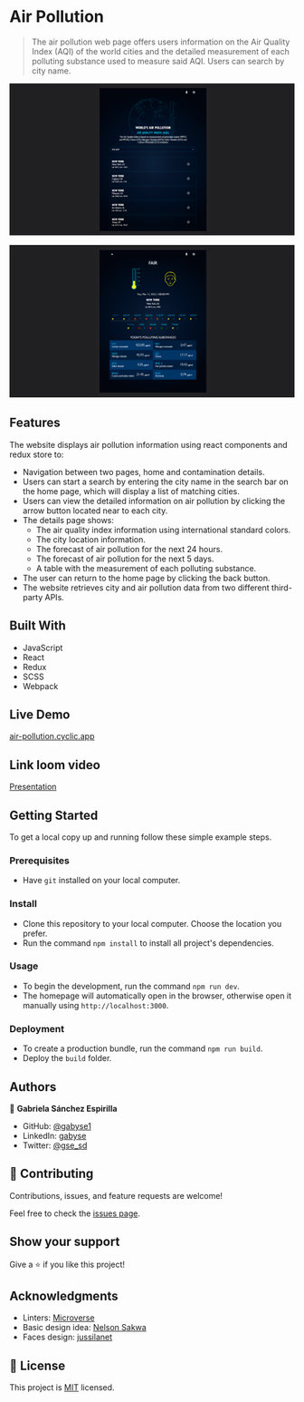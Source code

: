 # Air Pollution
> The air pollution web page offers users information on the Air Quality Index (AQI) of the world cities and the detailed measurement of each polluting substance used to measure said AQI. Users can search by city name.

![screenshot 1](./ap-screenshot-1.png)

![screenshot 2](./ap-screenshot-2.png)


## Features

The website displays air pollution information using react components and redux store to:

- Navigation between two pages, home and contamination details.
- Users can start a search by entering the city name in the search bar on the home page, which will display a list of matching cities.
- Users can view the detailed information on air pollution by clicking the arrow button located near to each city.
- The details page shows:
  - The air quality index information using international standard colors.
  - The city location information.
  - The forecast of air pollution for the next 24 hours.
  - The forecast of air pollution for the next 5 days.
  - A table with the measurement of each polluting substance.
- The user can return to the home page by clicking the back button.
- The website retrieves city and air pollution data from two different third-party APIs.


## Built With

- JavaScript
- React
- Redux
- SCSS
- Webpack


## Live Demo

[air-pollution.cyclic.app](https://air-pollution.cyclic.app/)


## Link loom video

[Presentation](https://www.loom.com/share/de3fa4a29a424f459fa1f2ba54a36fe0)


## Getting Started


To get a local copy up and running follow these simple example steps.

### Prerequisites

- Have `git` installed on your local computer.

### Install

- Clone this repository to your local computer. Choose the location you prefer.
- Run the command `npm install` to install all project's dependencies.

### Usage

- To begin the development, run the command `npm run dev`.
- The homepage will automatically open in the browser, otherwise open it manually using `http://localhost:3000`.

### Deployment

- To create a production bundle, run the command `npm run build`.
- Deploy the `build` folder.


## Authors

👤 **Gabriela Sánchez Espirilla**

- GitHub: [@gabyse1](https://github.com/gabyse1)
- LinkedIn: [gabyse](https://www.linkedin.com/in/gabyse/)
- Twitter: [@gse_sd](https://twitter.com/gse_sd)


## 🤝 Contributing

Contributions, issues, and feature requests are welcome!

Feel free to check the [issues page](../../issues/).

## Show your support

Give a ⭐️ if you like this project!

## Acknowledgments

- Linters: [Microverse](https://github.com/microverseinc/linters-config)
- Basic design idea: [Nelson Sakwa](https://www.behance.net/sakwadesignstudio)
- Faces design: [jussilanet](https://jussilanet.com/CU-HWS/css/aqi/?ND)

## 📝 License

This project is [MIT](./LICENSE) licensed.
